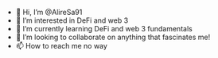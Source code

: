 - 👋 Hi, I’m @AlireSa91
- 👀 I’m interested in DeFi and web 3
- 🌱 I’m currently learning DeFi and web 3 fundamentals
- 💞️ I’m looking to collaborate on anything that fascinates me!
- 📫 How to reach me no way

<!---
AlireSa91/AlireSa91 is a ✨ special ✨ repository because its `README.md` (this file) appears on your GitHub profile.
You can click the Preview link to take a look at your changes.
--->

